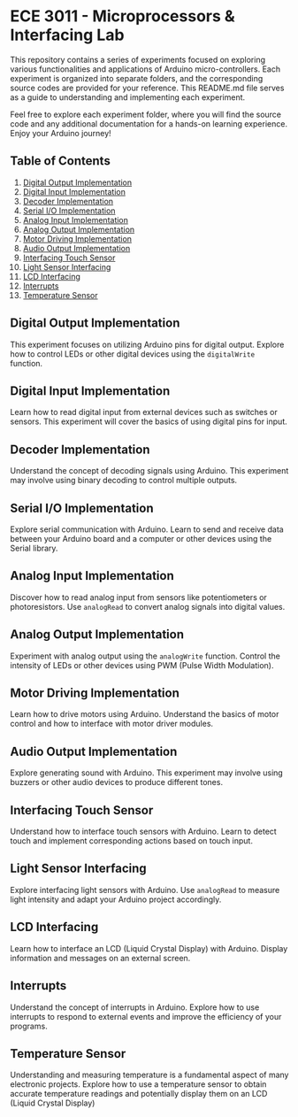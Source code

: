 # ECE 3011 - Microprocessors & Interfacing Lab

This repository contains a series of experiments focused on exploring various functionalities and applications of Arduino micro-controllers. Each experiment is organized into separate folders, and the corresponding source codes are provided for your reference. This README.md file serves as a guide to understanding and implementing each experiment.

Feel free to explore each experiment folder, where you will find the source code and any additional documentation for a hands-on learning experience. Enjoy your Arduino journey!

## Table of Contents

1. [Digital Output Implementation](#digital-output-implementation)
2. [Digital Input Implementation](#digital-input-implementation)
3. [Decoder Implementation](#decoder-implementation)
4. [Serial I/O Implementation](#serial-io-implementation)
5. [Analog Input Implementation](#analog-input-implementation)
6. [Analog Output Implementation](#analog-output-implementation)
7. [Motor Driving Implementation](#motor-driving-implementation)
8. [Audio Output Implementation](#audio-output-implementation)
9. [Interfacing Touch Sensor](#interfacing-touch-sensor)
10. [Light Sensor Interfacing](#light-sensor-interfacing)
11. [LCD Interfacing](#lcd-interfacing)
12. [Interrupts](#interrupts)
13. [Temperature Sensor](#temperature-sensor)

## Digital Output Implementation

This experiment focuses on utilizing Arduino pins for digital output. Explore how to control LEDs or other digital devices using the `digitalWrite` function.

## Digital Input Implementation

Learn how to read digital input from external devices such as switches or sensors. This experiment will cover the basics of using digital pins for input.

## Decoder Implementation

Understand the concept of decoding signals using Arduino. This experiment may involve using binary decoding to control multiple outputs.

## Serial I/O Implementation

Explore serial communication with Arduino. Learn to send and receive data between your Arduino board and a computer or other devices using the Serial library.

## Analog Input Implementation

Discover how to read analog input from sensors like potentiometers or photoresistors. Use `analogRead` to convert analog signals into digital values.

## Analog Output Implementation

Experiment with analog output using the `analogWrite` function. Control the intensity of LEDs or other devices using PWM (Pulse Width Modulation).

## Motor Driving Implementation

Learn how to drive motors using Arduino. Understand the basics of motor control and how to interface with motor driver modules.

## Audio Output Implementation

Explore generating sound with Arduino. This experiment may involve using buzzers or other audio devices to produce different tones.

## Interfacing Touch Sensor

Understand how to interface touch sensors with Arduino. Learn to detect touch and implement corresponding actions based on touch input.

## Light Sensor Interfacing

Explore interfacing light sensors with Arduino. Use `analogRead` to measure light intensity and adapt your Arduino project accordingly.

## LCD Interfacing

Learn how to interface an LCD (Liquid Crystal Display) with Arduino. Display information and messages on an external screen.

## Interrupts

Understand the concept of interrupts in Arduino. Explore how to use interrupts to respond to external events and improve the efficiency of your programs.

## Temperature Sensor

Understanding and measuring temperature is a fundamental aspect of many electronic projects. Explore how to use a temperature sensor to obtain accurate temperature readings and potentially display them on an LCD (Liquid Crystal Display)
